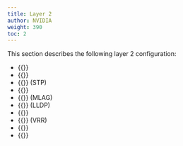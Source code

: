 ```yaml
---
title: Layer 2
author: NVIDIA
weight: 390
toc: 2
---
```


This section describes the following layer 2 configuration:
- {{<link url="Ethernet-Bridging-VLANs" text="Ethernet bridging">}}
- {{<link url="Bonding-Link-Aggregation" text="Bonding">}}
- {{<link url="Spanning-Tree-and-Rapid-Spanning-Tree-STP" text="Spanning Tree Protocol">}} (STP)
- {{<link url="Storm-Control" text="Storm Control">}}
- {{<link url="Multi-Chassis-Link-Aggregation-MLAG" text="Multi-Chassis Link Aggregation">}} (MLAG)
- {{<link url="Link-Layer-Discovery-Protocol" text="Link Layer Discovery Protocol">}} (LLDP)
- {{<link url="LACP-Bypass" text="LACP bypass">}}
- {{<link url="Virtual-Router-Redundancy-VRR" text="Virtual Router Redundancy">}} (VRR)
- {{<link url="IGMP-and-MLD-Snooping" text="IGMP and MLD snooping">}}
- {{<link url="MAC-Address-Translation" text="MAC Address Translation">}}
